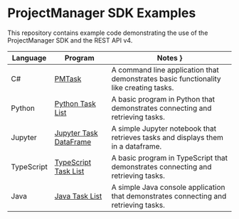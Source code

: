 # ProjectManager SDK Examples

This repository contains example code demonstrating the use of the ProjectManager SDK and the REST API v4.

| Language | Program | Notes }
| -------- | ------- | ----- |
| C#       | [PMTask](csharp/PmTask) | A command line application that demonstrates basic functionality like creating tasks. |
| Python   | [Python Task List](python/python_task_list.py) | A basic program in Python that demonstrates connecting and retrieving tasks. |
| Jupyter  | [Jupyter Task DataFrame](jupyter/TaskDataFrame.ipynb) | A simple Jupyter notebook that retrieves tasks and displays them in a dataframe. |
| TypeScript | [TypeScript Task List](https://github.com/projectmgr/projectmanager-sdk-examples/blob/main/typescript/src/index.ts) | A basic program in TypeScript that demonstrates connecting and retrieving tasks. |
| Java     | [Java Task List](java/src/main/java/com/example/ExampleApp.java) | A simple Java console application that demonstrates connecting and retrieving tasks. |

